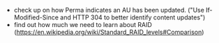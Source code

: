 - check up on how Perma indicates an AU has been updated. ("Use If-Modified-Since and HTTP 304 to better identify content updates")
- find out how much we need to learn about RAID (https://en.wikipedia.org/wiki/Standard_RAID_levels#Comparison)

